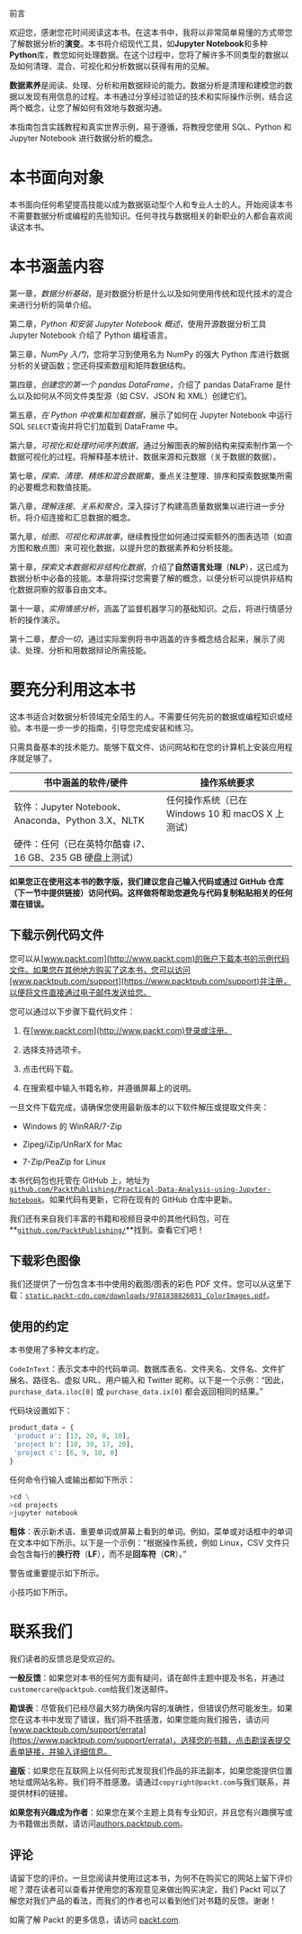 前言

欢迎您，感谢您花时间阅读这本书。在这本书中，我将以非常简单易懂的方式带您了解数据分析的**演变**。本书将介绍现代工具，如**Jupyter Notebook**和多种**Python**库，教您如何处理数据。在这个过程中，您将了解许多不同类型的数据以及如何清理、混合、可视化和分析数据以获得有用的见解。

**数据素养**是阅读、处理、分析和用数据辩论的能力。数据分析是清理和建模您的数据以发现有用信息的过程。本书通过分享经过验证的技术和实际操作示例，结合这两个概念，让您了解如何有效地与数据沟通。

本指南包含实践教程和真实世界示例，易于遵循，将教授您使用 SQL、Python 和 Jupyter Notebook 进行数据分析的概念。

# 本书面向对象

本书面向任何希望提高技能以成为数据驱动型个人和专业人士的人。开始阅读本书不需要数据分析或编程的先验知识。任何寻找与数据相关的新职业的人都会喜欢阅读这本书。

# 本书涵盖内容

第一章，*数据分析基础*，是对数据分析是什么以及如何使用传统和现代技术的混合来进行分析的简单介绍。

第二章，*Python 和安装 Jupyter Notebook 概述*，使用开源数据分析工具 Jupyter Notebook 介绍了 Python 编程语言。

第三章，*NumPy 入门*，您将学习到使用名为 NumPy 的强大 Python 库进行数据分析的关键函数；您还将探索数组和矩阵数据结构。

第四章，*创建您的第一个 pandas DataFrame*，介绍了 pandas DataFrame 是什么以及如何从不同文件类型源（如 CSV、JSON 和 XML）创建它们。

第五章，*在 Python 中收集和加载数据*，展示了如何在 Jupyter Notebook 中运行 SQL `SELECT`查询并将它们加载到 DataFrame 中。

第六章，*可视化和处理时间序列数据*，通过分解图表的解剖结构来探索制作第一个数据可视化的过程。将解释基本统计、数据来源和元数据（关于数据的数据）。

第七章，*探索、清理、精炼和混合数据集*，重点关注整理、排序和探索数据集所需的必要概念和数值技能。

第八章，*理解连接、关系和聚合*，深入探讨了构建高质量数据集以进行进一步分析。将介绍连接和汇总数据的概念。

第九章，*绘图、可视化和讲故事*，继续教授您如何通过探索额外的图表选项（如直方图和散点图）来可视化数据，以提升您的数据素养和分析技能。

第十章，*探索文本数据和非结构化数据*，介绍了**自然语言处理**（**NLP**），这已成为数据分析中必备的技能。本章将探讨您需要了解的概念，以便分析可以提供非结构化数据洞察的叙事自由文本。

第十一章，*实用情感分析*，涵盖了监督机器学习的基础知识。之后，将进行情感分析的操作演示。

第十二章，*整合一切*，通过实际案例将书中涵盖的许多概念结合起来，展示了阅读、处理、分析和用数据辩论所需技能。

# 要充分利用这本书

这本书适合对数据分析领域完全陌生的人。不需要任何先前的数据或编程知识或经验。本书是一步一步的指南，引导您完成安装和练习。

只需具备基本的技术能力。能够下载文件、访问网站和在您的计算机上安装应用程序就足够了。

| 书中涵盖的软件/硬件 | 操作系统要求 |
| --- | --- |
| 软件：Jupyter Notebook、Anaconda、Python 3.X、NLTK | 任何操作系统（已在 Windows 10 和 macOS X 上测试） |
| 硬件：任何（已在英特尔酷睿 i7、16 GB、235 GB 硬盘上测试） |  |

**如果您正在使用这本书的数字版，我们建议您自己输入代码或通过 GitHub 仓库（下一节中提供链接）访问代码。这样做将帮助您避免与代码复制粘贴相关的任何潜在错误。**

## 下载示例代码文件

您可以从[www.packt.com](http://www.packt.com)的账户下载本书的示例代码文件。如果您在其他地方购买了这本书，您可以访问[www.packtpub.com/support](https://www.packtpub.com/support)并注册，以便将文件直接通过电子邮件发送给您。

您可以通过以下步骤下载代码文件：

1.  在[www.packt.com](http://www.packt.com)登录或注册。

1.  选择支持选项卡。

1.  点击代码下载。

1.  在搜索框中输入书籍名称，并遵循屏幕上的说明。

一旦文件下载完成，请确保您使用最新版本的以下软件解压或提取文件夹：

+   Windows 的 WinRAR/7-Zip

+   Zipeg/iZip/UnRarX for Mac

+   7-Zip/PeaZip for Linux

本书代码包也托管在 GitHub 上，地址为[`github.com/PacktPublishing/Practical-Data-Analysis-using-Jupyter-Notebook`](https://github.com/PacktPublishing/Practical-Data-Analysis-using-Jupyter-Notebook)。如果代码有更新，它将在现有的 GitHub 仓库中更新。

我们还有来自我们丰富的书籍和视频目录中的其他代码包，可在**[`github.com/PacktPublishing/`](https://github.com/PacktPublishing/)**找到。查看它们吧！

## 下载彩色图像

我们还提供了一份包含本书中使用的截图/图表的彩色 PDF 文件。您可以从这里下载：[`static.packt-cdn.com/downloads/9781838826031_ColorImages.pdf`](https://static.packt-cdn.com/downloads/9781838826031_ColorImages.pdf)。

## 使用的约定

本书使用了多种文本约定。

`CodeInText`：表示文本中的代码单词、数据库表名、文件夹名、文件名、文件扩展名、路径名、虚拟 URL、用户输入和 Twitter 昵称。以下是一个示例：“因此，`purchase_data.iloc[0]` 或 `purchase_data.ix[0]` 都会返回相同的结果。”

代码块设置如下：

```py
product_data = {
 'product a': [13, 20, 0, 10],
 'project b': [10, 30, 17, 20],
 'project c': [6, 9, 10, 0]
} 
```

任何命令行输入或输出都如下所示：

```py
>cd \
>cd projects
>jupyter notebook
```

**粗体**：表示新术语、重要单词或屏幕上看到的单词。例如，菜单或对话框中的单词在文本中如下所示。以下是一个示例：“根据操作系统，例如 Linux，CSV 文件只会包含每行的**换行符**（**LF**），而不是**回车符**（**CR**）。”

警告或重要提示如下所示。

小技巧如下所示。

# 联系我们

我们读者的反馈总是受欢迎的。

**一般反馈**：如果您对本书的任何方面有疑问，请在邮件主题中提及书名，并通过`customercare@packtpub.com`给我们发送邮件。

**勘误表**：尽管我们已经尽最大努力确保内容的准确性，但错误仍然可能发生。如果您在这本书中发现了错误，我们将不胜感激，如果您能向我们报告，请访问[www.packtpub.com/support/errata](https://www.packtpub.com/support/errata)，选择您的书籍，点击勘误表提交表单链接，并输入详细信息。

**盗版**：如果您在互联网上以任何形式发现我们作品的非法副本，如果您能提供位置地址或网站名称，我们将不胜感激。请通过`copyright@packt.com`与我们联系，并提供材料的链接。

**如果您有兴趣成为作者**：如果您在某个主题上具有专业知识，并且您有兴趣撰写或为书籍做出贡献，请访问[authors.packtpub.com](http://authors.packtpub.com/)。

## 评论

请留下您的评价。一旦您阅读并使用过这本书，为何不在购买它的网站上留下评价呢？潜在读者可以查看并使用您的客观意见来做出购买决定，我们 Packt 可以了解您对我们产品的看法，而我们的作者也可以看到他们对书籍的反馈。谢谢！

如需了解 Packt 的更多信息，请访问 [packt.com](http://www.packt.com/).
